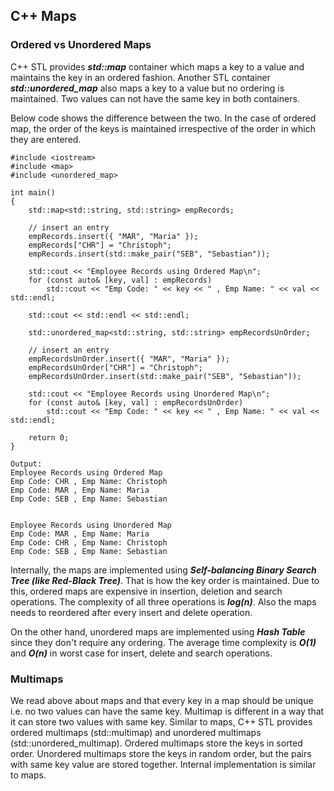 ## C++ Maps

### Ordered vs Unordered Maps

C++ STL provides ***std::map*** container which maps a key to a value and maintains the key in an ordered fashion. Another STL container ***std::unordered_map*** also maps a key to a value but no ordering is maintained. Two values can not have the same key in both containers.

Below code shows the difference between the two. In the case of ordered map, the order of the keys is maintained irrespective of the order in which they are entered.

```
#include <iostream>
#include <map>
#include <unordered_map>

int main()
{
	std::map<std::string, std::string> empRecords;

	// insert an entry
	empRecords.insert({ "MAR", "Maria" });
	empRecords["CHR"] = "Christoph";
	empRecords.insert(std::make_pair("SEB", "Sebastian"));

	std::cout << "Employee Records using Ordered Map\n";
	for (const auto& [key, val] : empRecords)
		std::cout << "Emp Code: " << key << " , Emp Name: " << val << std::endl;

	std::cout << std::endl << std::endl;

	std::unordered_map<std::string, std::string> empRecordsUnOrder;

	// insert an entry
	empRecordsUnOrder.insert({ "MAR", "Maria" });
	empRecordsUnOrder["CHR"] = "Christoph";
	empRecordsUnOrder.insert(std::make_pair("SEB", "Sebastian"));

	std::cout << "Employee Records using Unordered Map\n";
	for (const auto& [key, val] : empRecordsUnOrder)
		std::cout << "Emp Code: " << key << " , Emp Name: " << val << std::endl;

	return 0;
}
```

```
Output:
Employee Records using Ordered Map
Emp Code: CHR , Emp Name: Christoph
Emp Code: MAR , Emp Name: Maria
Emp Code: SEB , Emp Name: Sebastian


Employee Records using Unordered Map
Emp Code: MAR , Emp Name: Maria
Emp Code: CHR , Emp Name: Christoph
Emp Code: SEB , Emp Name: Sebastian
```

Internally, the maps are implemented using ***Self-balancing Binary Search Tree (like Red-Black Tree)***. That is how the key order is maintained. Due to this, ordered 
maps are expensive in insertion, deletion and search operations. The complexity of all three operations is ***log(n)***. Also the maps needs to reordered after every insert and delete operation.

On the other hand, unordered maps are implemented using ***Hash Table*** since they don't require any ordering. The average time complexity is ***O(1)*** and ***O(n)*** in worst case for insert, delete and search operations.

### Multimaps

We read above about maps and that every key in a map should be unique i.e. no two values can have the same key. Multimap is different in a way that it can store two values with same key. Similar to maps, C++ STL provides ordered multimaps (std::multimap) and unordered multimaps (std::unordered_multimap). Ordered multimaps store the keys in sorted order. Unordered multimaps store the keys in random order, but the pairs with same key value are stored together. Internal implementation is similar to maps.

